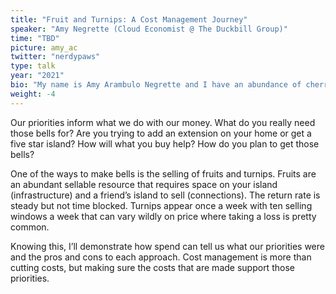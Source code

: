```yaml
---
title: "Fruit and Turnips: A Cost Management Journey"
speaker: "Amy Negrette (Cloud Economist @ The Duckbill Group)"
time: "TBD"
picture: amy_ac
twitter: "nerdypaws"
type: talk
year: "2021"
bio: "My name is Amy Arambulo Negrette and I have an abundance of cherries on my island. I've been an application developer for over ten years. I currently work as a Cloud Economist working to manage spend for various AWS customers. "
weight: -4
---
```


Our priorities inform what we do with our money. What do you really need those bells for? Are you trying to add an extension on your home or get a five star island? How will what you buy help? How do you plan to get those bells?

One of the ways to make bells is the selling of fruits and turnips. Fruits are an abundant sellable resource that requires space on your island (infrastructure) and a friend’s island to sell (connections). The return rate is steady but not time blocked. Turnips appear once a week with ten selling windows a week that can vary wildly on price where taking a loss is pretty common.

Knowing this, I’ll demonstrate how spend can tell us what our priorities were and the pros and cons to each approach. Cost management is more than cutting costs, but making sure the costs that are made support those priorities. 
